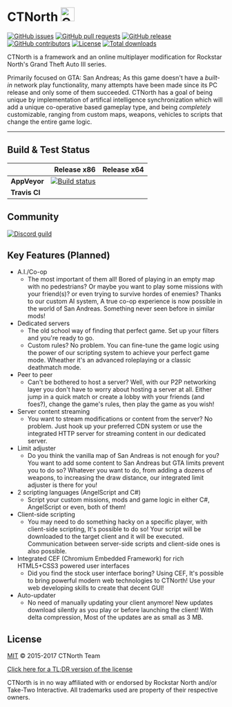 # CTNorth <img src="http://meowy.cf/x/170322_C0v.png" width="32" height="32" alt="CTNorth" />

[![GitHub issues](https://img.shields.io/github/issues/ctnorth/ctnorth.svg)](https://github.com/ctnorth/ctnorth/issues)
[![GitHub pull requests](https://img.shields.io/github/issues-pr/ctnorth/ctnorth.svg)](https://github.com/ctnorth/ctnorth/pulls)
[![GitHub release](https://img.shields.io/github/release/ctnorth/ctnorth.svg)](https://github.com/ctnorth/ctnorth/releases/latest)
[![GitHub contributors](https://img.shields.io/github/contributors/ctnorth/ctnorth.svg)](https://github.com/ctnorth/ctnorth/graphs/contributors)
[![License](https://img.shields.io/github/license/ctnorth/ctnorth.svg)](https://github.com/ctnorth/ctnorth/blob/master/LICENSE.md)
[![Total downloads](https://img.shields.io/github/downloads/ctnorth/ctnorth/total.svg)](https://github.com/ctnorth/ctnorth/releases)

CTNorth is a framework and an online multiplayer modification for Rockstar North's Grand Theft Auto III series.

Primarily focused on GTA: San Andreas; As this game doesn't have a _built-in_ network play functionality, many attempts have been made since its PC release and only some of them succeeded. CTNorth has a goal of being unique by implementation of artifical intelligence synchronization which will add a unique co-operative based gameplay type, and being _completely_ customizable, ranging from custom maps, weapons, vehicles to scripts that change the entire game logic.

-------------------------------------------------
## Build & Test Status
|                    | Release x86 | Release x64 |
|:-------------------|------------:|------------:|
| **AppVeyor** | [![Build status](https://ci.appveyor.com/api/projects/status/8sm6rvql5e9trkar/branch/master?svg=true)](https://ci.appveyor.com/project/ctnorth/ctnorth/branch/master) |  |
| **Travis CI**  |             |             |

## Community
[![Discord guild](https://img.shields.io/badge/chat-on%20Discord-7085D4.svg)](https://discord.gg/Tx2mHuc)

## Key Features (Planned)
* A.I./Co-op
  - The most important of them all! Bored of playing in an empty map with no pedestrians? Or maybe you want to play some missions with your friend(s)? or even trying to survive hordes of enemies? Thanks to our custom AI system, A true co-op experience is now possible in the world of San Andreas. Something never seen before in similar mods!
* Dedicated servers
  - The old school way of finding that perfect game. Set up your filters and you're ready to go.
  - Custom rules? No problem. You can fine-tune the game logic using the power of our scripting system to achieve your perfect game mode. Wheather it's an advanced roleplaying or a classic deathmatch mode.
* Peer to peer
  - Can't be bothered to host a server? Well, with our P2P networking layer you don't have to worry about hosting a server at all. Either jump in a quick match or create a lobby with your friends (and foes?), change the game's rules, then play the game as you wish!
* Server content streaming
  - You want to stream modifications or content from the server? No problem. Just hook up your preferred CDN system or use the integrated HTTP server for streaming content in our dedicated server.
* Limit adjuster
  - Do you think the vanilla map of San Andreas is not enough for you? You want to add some content to San Andreas but GTA limits prevent you to do so? Whatever you want to do, from adding a dozens of weapons, to increasing the draw distance, our integrated limit adjuster is there for you!
* 2 scripting languages (AngelScript and C#)
  - Script your custom missions, mods and game logic in either C#, AngelScript or even, both of them!
* Client-side scripting
  - You may need to do something hacky on a specific player, with client-side scripting, It's possible to do so! Your script will be downloaded to the target client and it will be executed. Communication between server-side scripts and client-side ones is also possible.
* Integrated CEF (Chromium Embedded Framework) for rich HTML5+CSS3 powered user interfaces
  - Did you find the stock user interface boring? Using CEF, It's possible to bring powerful modern web technologies to CTNorth! Use your web developing skills to create that decent GUI!
* Auto-updater
  - No need of manually updating your client anymore! New updates download silently as you play or before launching the client! With delta compression, Most of the updates are as small as 3 MB.

## License

[MIT](LICENSE.md) © 2015-2017 CTNorth Team

[Click here for a TL;DR version of the license](https://tldrlegal.com/l/mit)

CTNorth is in no way affiliated with or endorsed by Rockstar North and/or Take-Two Interactive.
All trademarks used are property of their respective owners.